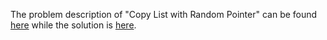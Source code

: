 The problem description of "Copy List with Random Pointer" can be found [here](https://leetcode.com/problems/copy-list-with-random-pointer/description/) while the solution is [here](https://github.com/aurimas13/Solutions-To-Problems/blob/main/LeetCode/Python%20Solutions/Copy%20List%20with%20Random%20Pointer/copy.py).
